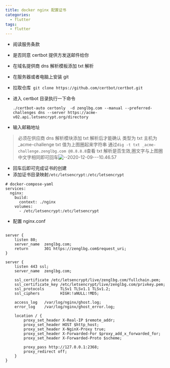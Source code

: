 ```yaml
---
title: docker nginx 配置证书
categories:
  - flutter
tags:
  - flutter
---
```


- 阅读服务条款
- 是否同意 certbot 提供方发送邮件给你
- 在域名提供商 dns 解析模板添加 txt 解析

- 在服务器或者电脑上安装 git
- 拉取仓库` git clone https://github.com/certbot/certbot.git`
- 进入 certbot 目录执行一下命令
  ```
  ./certbot-auto certonly  -d zenglbg.com --manual --preferred-challenges dns --server https://acme-v02.api.letsencrypt.org/directory
  ```
- 输入邮箱地址

> 必须在供应商 dns 解析模块添加 txt 解析后才能确认
> 类型为 txt
> 主机为\_acme-challenge
> txt 值为上图圈起来字符串
> 通过`dig -t txt _acme-challenge.zenglbg.com @8.8.8.8`查看 txt 解析是否生效,圈文字与上图圈中文字相同即可回车![--2020-12-09---10.46.57](/content/images/2020/12/--2020-12-09---10.46.57.png)

- 回车后即可完成证书的创建
- 添加证书目录映射`/etc/letsencrypt:/etc/letsencrypt`

```
# docker-compose-yaml
services:
  nginx:
    build:
      context: ./nginx
    volumes:
      - /etc/letsencrypt:/etc/letsencrypt
```

- 配置 nginx.conf

```

server {
    listen 80;
    server_name  zenglbg.com;
    return       301 https://zenglbg.com$request_uri;
}

server {
    listen 443 ssl;
    server_name  zenglbg.com;

    ssl_certificate /etc/letsencrypt/live/zenglbg.com/fullchain.pem;
    ssl_certificate_key /etc/letsencrypt/live/zenglbg.com/privkey.pem;
    ssl_protocols       TLSv1 TLSv1.1 TLSv1.2;
    ssl_ciphers         HIGH:!aNULL:!MD5;

    access_log   /var/log/nginx/ghost.log;
    error_log    /var/log/nginx/ghost_error.log;

    location / {
        proxy_set_header X-Real-IP $remote_addr;
        proxy_set_header HOST $http_host;
        proxy_set_header X-NginX-Proxy true;
        proxy_set_header X-Forwarded-For $proxy_add_x_forwarded_for;
        proxy_set_header X-Forwarded-Proto $scheme;

        proxy_pass http://127.0.0.1:2368;
        proxy_redirect off;
    }
}

```
